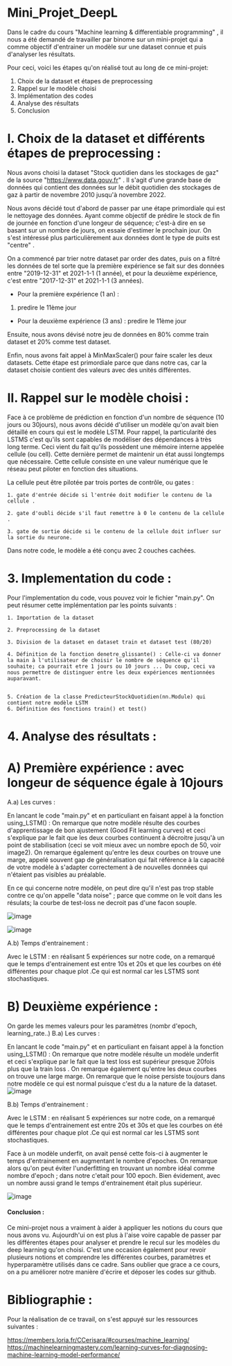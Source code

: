 # Mini_Projet_DeepL

Dans le cadre du cours "Machine learning & differentiable programming" , il nous a été demandé de travailler par binome sur un mini-projet qui a comme objectif d'entrainer un modèle sur une dataset connue et puis d'analyser les résultats.

Pour ceci, voici les étapes qu'on réalisé tout au long de ce mini-projet:

1. Choix de la dataset et étapes de preprocessing
2. Rappel sur le modèle choisi
3. Implémentation des codes
4. Analyse des résultats
5. Conclusion

# I. Choix de la dataset et différents étapes de preprocessing :

Nous avons choisi la dataset "Stock quotidien dans les stockages de gaz" de la source "https://www.data.gouv.fr" . Il s'agit d'une grande base de données qui contient des données sur le débit quotidien des stockages de gaz à partir de novembre 2010 jusqu'à novembre 2022.

Nous avons décidé tout d'abord de passer par une étape primordiale qui est le nettoyage des données.
Ayant comme objectif de prédire le stock de fin de journée en fonction d'une longeur de séquence; c'est-à dire en se basant sur un nombre de jours, on essaie d'estimer le prochain jour.
On s'est intéressé plus particulièrement aux données dont le type de puits est "centre" .

On a commencé par trier notre dataset par order des dates, puis on a filtré les données de tel sorte que la première expérience se fait sur des données entre "2019-12-31" et 2021-1-1 (1 année), et pour la deuxième expérience, c'est entre "2017-12-31" et 2021-1-1 (3 années).

- Pour la première expérience (1 an) :

1. predire le 11ème jour

- Pour la deuxième expérience (3 ans) : predire le 11ème jour

Ensuite, nous avons dévisé notre jeu de données en 80% comme train dataset et 20% comme test dataset.

Enfin, nous avons fait appel à MinMaxScaler() pour faire scaler les deux datasets.
Cette étape est primordiale parce que dans notre cas, car la dataset choisie contient des valeurs avec des unités différentes.

# II. Rappel sur le modèle choisi :

Face à ce problème de prédiction en fonction d'un nombre de séquence (10 jours ou 30jours), nous avons décidé d'utiliser un modèle qu'on avait bien détaillé en cours qui est le modèle LSTM.
Pour rappel, la particularité des LSTMS c'est qu'ils sont capables de modéliser des dépendances à très long terme. Ceci vient du fait qu'ils possèdent une mémoire interne appelée cellule (ou cell). Cette dernière permet de maintenir un état aussi longtemps que nécessaire. Cette cellule consiste en une valeur numérique que le réseau peut piloter en fonction des situations.

La cellule peut être pilotée par trois portes de contrôle, ou gates :

    1. gate d'entrée décide si l'entrée doit modifier le contenu de la cellule .

    2. gate d'oubli décide s'il faut remettre à 0 le contenu de la cellule .

    3. gate de sortie décide si le contenu de la cellule doit influer sur la sortie du neurone.

Dans notre code, le modèle a été conçu avec 2 couches cachées.

# 3. Implementation du code :

Pour l'implementation du code, vous pouvez voir le fichier "main.py". On peut résumer cette implémentation par les points suivants :

    1. Importation de la dataset

    2. Preprocessing de la dataset

    3. Division de la dataset en dataset train et dataset test (80/20)

    4. Définition de la fonction denetre_glissante() : Celle-ci va donner la main à l'utilisateur de choisir le nombre de séquence qu'il souhaite; ca pourrait etre 1 jours ou 10 jours ... Du coup, ceci va nous permettre de distinguer entre les deux expériences mentionnées auparavant.


    5. Création de la classe PredicteurStockQuotidien(nn.Module) qui contient notre modèle LSTM
    6. Définition des fonctions train() et test()

# 4. Analyse des résultats :

# A) Première expérience : avec longeur de séquence égale à 10jours

A.a) Les curves :

En lancant le code "main.py" et en particuliant en faisant appel à la fonction using_LSTM() :
On remarque que notre modèle résulte des courbes d'apprentissage de bon ajustement (Good Fit learning curves) et ceci s'explique par le fait que les deux courbes continuent à décroitre jusqu'à un point de stabilisation (ceci se voit mieux avec un nombre epoch de 50, voir image2). On remarque également qu'entre les deux courbes on trouve une marge, appelé souvent gap de généralisation qui fait référence à la capacité de votre modèle à s'adapter correctement à de nouvelles données qui n'étaient pas visibles au préalable.

En ce qui concerne notre modèle, on peut dire qu'il n'est pas trop stable contre ce qu'on appelle "data noise" ; parce que comme on le voit dans les résulats; la courbe de test-loss ne decroit pas d'une facon souple.

![image](Image_1_experience_1.png)

![image](Image_2_experience_1.png)

A.b) Temps d'entrainement :

Avec le LSTM : en réalisant 5 expériences sur notre code, on a remarqué que le temps d'entrainement est entre 10s et 20s et que les courbes on été différentes pour chaque plot .Ce qui est normal car les LSTMS sont stochastiques.

# B) Deuxième expérience :

On garde les memes valeurs pour les paramètres (nombr d'epoch, learning_rate..)
B.a) Les curves :

En lancant le code "main.py" et en particuliant en faisant appel à la fonction using_LSTM() :
On remarque que notre modèle résulte un modèle underfit et ceci s'explique par le fait que la test loss est supérieur presque 20fois plus que la train loss . On remarque également qu'entre les deux courbes on trouve une large marge.
On remarque que le noise persiste toujours dans notre modèle ce qui est normal puisque c'est du a la nature de la dataset.
![image](Image_1_experience_2.png)

B.b) Temps d'entrainement :

Avec le LSTM : en réalisant 5 expériences sur notre code, on a remarqué que le temps d'entrainement est entre 20s et 30s et que les courbes on été différentes pour chaque plot .Ce qui est normal car les LSTMS sont stochastiques.

Face à un modèle underfit, on avait pensé cette fois-ci à augmenter le temps d'entrainement en augmentant le nombre d'epoches. On remarque alors qu'on peut éviter l'underfitting en trouvant un nombre idéal comme nombre d'epoch ; dans notre c'etait pour 100 epoch.
Bien évidement, avec un nombre aussi grand le temps d'entrainement était plus supérieur.

![image](Image_2_experience_2.png)

#### Conclusion :

Ce mini-projet nous a vraiment à aider à appliquer les notions du cours que nous avons vu. Aujourdh'ui on est plus à l'aise voire capable de passer par les différentes étapes pour analyser et prendre le recul sur les modèles du deep learning qu'on choisi. C'est une occasion également pour revoir plusieurs notions et comprendre les différentes courbes, paramètres et hyperparamètre utilisés dans ce cadre.
Sans oublier que grace a ce cours, on a pu améliorer notre manière d'écrire et déposer les codes sur github.

# Bibliographie :

Pour la réalisation de ce travail, on s'est appuyé sur les ressources suivantes :

https://members.loria.fr/CCerisara/#courses/machine_learning/
https://machinelearningmastery.com/learning-curves-for-diagnosing-machine-learning-model-performance/
